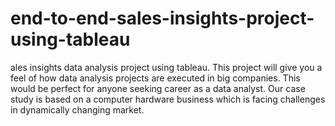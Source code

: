# end-to-end-sales-insights-project-using-tableau
ales insights data analysis project using tableau. This project will give you a feel of how data analysis projects are executed in big companies. This would be perfect for anyone seeking career as a data analyst. Our case study is based on a computer hardware business which is facing challenges in dynamically changing market.
